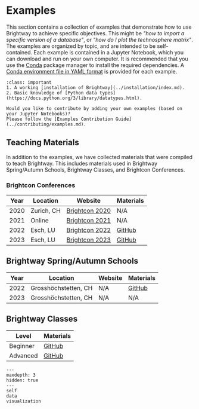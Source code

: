 # Examples

This section contains a collection of examples that demonstrate how to use Brightway to achieve specific objectives. This might be _"how to import a specific version of a database"_, or _"how do I plot the technosphere matrix"_. The examples are organized by topic, and are intended to be self-contained. Each example is contained in a Jupyter Notebook, which you can download and run on your own computer. It is recommended that you use the [Conda](https://docs.conda.io/en/latest/) package manager to install the required dependencies. A [Conda environment file in YAML format](https://conda.io/projects/conda/en/latest/user-guide/tasks/manage-environments.html#activating-an-environment) is provided for each example.

```{admonition} Prerequisites
:class: important
1. A working [installation of Brightway](../installation/index.md).
2. Basic knowledge of [Python data types](https://docs.python.org/3/library/datatypes.html).
```

```{note}
Would you like to contribute by adding your own examples (based on your Jupyter Notebooks)?
Please follow the [Examples Contribution Guide](../contributing/examples.md).
```

## Teaching Materials

In addition to the examples, we have collected materials that were compiled to teach Brightway. This includes materials used in Brightway Spring/Autumn Schools, Brightway Classes, and Brightcon Conferences.

### Brightcon Conferences

| Year | Location | Website | Materials |
|------|----------|---------|-----------|
| 2020 | Zurich, CH | [Brightcon 2020](https://2020.brightcon.link/) | N/A |
| 2021 | Online | [Brightcon 2021](https://2021.brightcon.link/) | N/A |
| 2022 | Esch, LU | [Brightcon 2022](https://2022.brightcon.link/) | [GitHub](https://github.com/Depart-de-Sentier/brightcon-2022-talks) |
| 2023 | Esch, LU | [Brightcon 2023](https://2023.brightcon.link/) | [GitHub](https://github.com/Depart-de-Sentier/brightcon-2023-talks) |

## Brightway Spring/Autumn Schools

| Year | Location | Website | Materials |
|------|----------|---------|-----------|
| 2022 | Grosshöchstetten, CH | N/A | [GitHub](https://github.com/Depart-de-Sentier/Autumn-School-2022) |
| 2023 | Grosshöchstetten, CH | N/A | N/A |

## Brightway Classes 

| Level |  Materials |
|-------|------------|
| Beginner | [GitHub](https://github.com/Depart-de-Sentier/teaching-material/tree/main/beginners) |
| Advanced | [GitHub](https://github.com/Depart-de-Sentier/teaching-material/tree/main/advanced) |


```{toctree}
---
maxdepth: 3
hidden: true
---
self
data
visualization
```